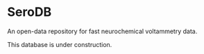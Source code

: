 # SeroDB
An open-data repository for fast neurochemical voltammetry data.

This database is under construction.
